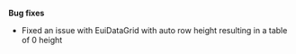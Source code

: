 **Bug fixes**

- Fixed an issue with EuiDataGrid with auto row height resulting in a table of 0 height

